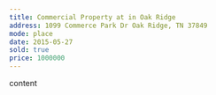 ```yaml
---
title: Commercial Property at in Oak Ridge
address: 1099 Commerce Park Dr Oak Ridge, TN 37849
mode: place
date: 2015-05-27
sold: true
price: 1000000
---
```


content
